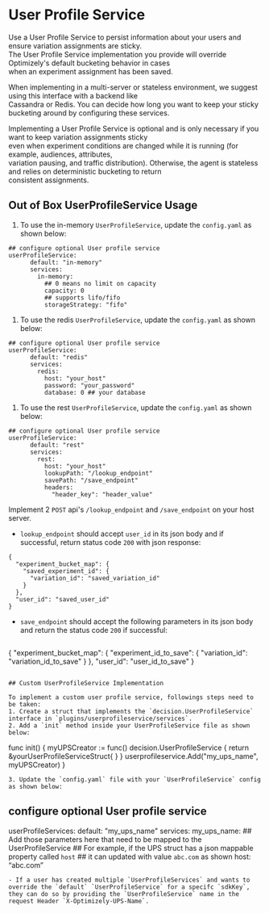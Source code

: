 # User Profile Service
Use a User Profile Service to persist information about your users and ensure variation assignments are sticky.  
The User Profile Service implementation you provide will override Optimizely's default bucketing behavior in cases  
when an experiment assignment has been saved.

When implementing in a multi-server or stateless environment, we suggest using this interface with a backend like  
Cassandra or Redis. You can decide how long you want to keep your sticky bucketing around by configuring these services.

Implementing a User Profile Service is optional and is only necessary if you want to keep variation assignments sticky  
even when experiment conditions are changed while it is running (for example, audiences, attributes,  
variation pausing, and traffic distribution). Otherwise, the agent is stateless and relies on deterministic bucketing to return  
consistent assignments.

## Out of Box UserProfileService Usage

1. To use the in-memory `UserProfileService`, update the `config.yaml` as shown below:
```
## configure optional User profile service
userProfileService:
      default: "in-memory"
      services:
        in-memory: 
          ## 0 means no limit on capacity
          capacity: 0
          ## supports lifo/fifo
          storageStrategy: "fifo"
```

1. To use the redis `UserProfileService`, update the `config.yaml` as shown below:
```
## configure optional User profile service
userProfileService:
      default: "redis"
      services:
        redis: 
          host: "your_host"
          password: "your_password"
          database: 0 ## your database
```

1. To use the rest `UserProfileService`, update the `config.yaml` as shown below:
```
## configure optional User profile service
userProfileService:
      default: "rest"
      services:
        rest:
          host: "your_host"
          lookupPath: "/lookup_endpoint"
          savePath: "/save_endpoint"
          headers: 
            "header_key": "header_value"
```

Implement 2 `POST` api's `/lookup_endpoint` and `/save_endpoint` on your host server.
    
- `lookup_endpoint` should accept `user_id` in its json body and if successful, return status code `200` with json response:   

```
{
  "experiment_bucket_map": {
    "saved_experiment_id": {
      "variation_id": "saved_variation_id"
    }
  },
  "user_id": "saved_user_id"
}
```
- `save_endpoint` should accept the following parameters in its json body and return the status code `200` if successful:  

    ```
{
  "experiment_bucket_map": {
    "experiment_id_to_save": {
      "variation_id": "variation_id_to_save"
    }
  },
  "user_id": "user_id_to_save"
}
```

## Custom UserProfileService Implementation

To implement a custom user profile service, followings steps need to be taken:
1. Create a struct that implements the `decision.UserProfileService` interface in `plugins/userprofileservice/services`.
2. Add a `init` method inside your UserProfileService file as shown below:
```
func init() {
	myUPSCreator := func() decision.UserProfileService {
		return &yourUserProfileServiceStruct{
		}
	}
	userprofileservice.Add("my_ups_name", myUPSCreator)
}
```
3. Update the `config.yaml` file with your `UserProfileService` config as shown below:

```
## configure optional User profile service
userProfileServices:
    default: "my_ups_name"
    services:
        my_ups_name: 
           ## Add those parameters here that need to be mapped to the UserProfileService
           ## For example, if the UPS struct has a json mappable property called `host`
           ## it can updated with value `abc.com` as shown
           host: “abc.com”
```
- If a user has created multiple `UserProfileServices` and wants to override the `default` `UserProfileService` for a specifc `sdkKey`, they can do so by providing the `UserProfileService` name in the request Header `X-Optimizely-UPS-Name`.
